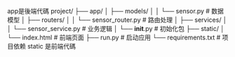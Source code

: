 app是後端代碼
project/
├── app/
│   ├── models/
│   │   └── sensor.py              # 数据模型
│   ├── routers/
│   │   └── sensor_router.py       # 路由处理 
│   ├── services/
│   │   └── sensor_service.py      # 业务逻辑
│   └── __init__.py                # 初始化包
├── static/
│   └── index.html                 # 前端页面
├── run.py                         # 启动应用
└── requirements.txt               # 项目依赖
static 是前端代碼 
